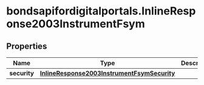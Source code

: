 # bondsapifordigitalportals.InlineResponse2003InstrumentFsym

## Properties

Name | Type | Description | Notes
------------ | ------------- | ------------- | -------------
**security** | [**InlineResponse2003InstrumentFsymSecurity**](InlineResponse2003InstrumentFsymSecurity.md) |  | [optional] 


